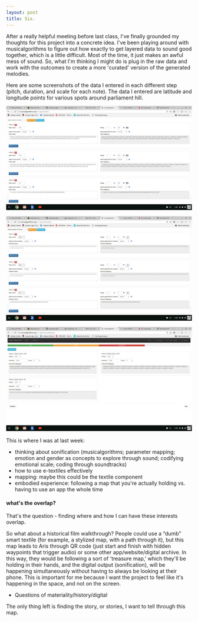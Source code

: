 ```yaml
---
layout: post
title: Six.
---
```


After a really helpful meeting before last class, I've finally grounded my thoughts for this project into a concrete idea. I've been playing around with musicalgorithms to figure out how exactly to get layered data to sound good together, which is a little difficult. Most of the time, it just makes an awful mess of sound. So, what I'm thinking I might do is plug in the raw data and work with the outcomes to create a more 'curated' version of the generated melodies.

Here are some screenshots of the data I entered in each different step (pitch, duration, and scale for each note). The data I entered are latitude and longitude points for various spots around parliament hill.

![Image 1][pitch]

[pitch]: https://github.com/cassmarsi/cassmarsi.github.io/blob/master/images/Screenshot%202018-03-01%20at%201.02.54%20PM.png "Screenshot 1: Pitch"

![Image 2][duration]

[duration]: https://github.com/cassmarsi/cassmarsi.github.io/blob/master/images/Screenshot%202018-03-01%20at%201.03.05%20PM.png "Screenshot 2: Duration"

![Image 3][scale]

[scale]: https://github.com/cassmarsi/cassmarsi.github.io/blob/master/images/Screenshot%202018-03-01%20at%201.03.17%20PM.png "Screenshot 3: Scale"

This is where I was at last week:

- thinking about sonification (musicalgorithms; parameter mapping; emotion and gender as concepts to explore through sound; codifying emotional scale; coding through soundtracks)
- how to use e-textiles effectively
- mapping: maybe this could be the textile component
- embodied experience: following a map that you're actually holding vs. having to use an app the whole time

#### what's the overlap?

That's the question - finding where and how I can have these interests overlap.

So what about a historical film walkthrough? People could use a “dumb” smart textile (for example, a stylized map, with a path through it), but this map leads to Aris through QR code (just start and finish with hidden waypoints that trigger audio) or some other app/website/digital archive. In this way, they would be following a sort of 'treasure map,' which they'll be holding in their hands, and the digital output (sonification), will be happening simultaneously without having to always be looking at their phone. This is important for me because I want the project to feel like it's happening in the space, and not on the screen.

- Questions of materiality/history/digital

The only thing left is finding the story, or stories, I want to tell through this map.
